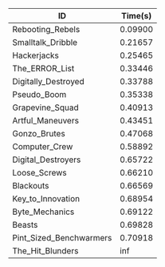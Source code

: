 |ID|Time(s)|
|-|-|
|Rebooting_Rebels|0.09900|
|Smalltalk_Dribble|0.21657|
|Hackerjacks|0.25465|
|The_ERROR_List|0.33446|
|Digitally_Destroyed|0.33788|
|Pseudo_Boom|0.35338|
|Grapevine_Squad|0.40913|
|Artful_Maneuvers|0.43451|
|Gonzo_Brutes|0.47068|
|Computer_Crew|0.58892|
|Digital_Destroyers|0.65722|
|Loose_Screws|0.66210|
|Blackouts|0.66569|
|Key_to_Innovation|0.68954|
|Byte_Mechanics|0.69122|
|Beasts|0.69828|
|Pint_Sized_Benchwarmers|0.70918|
|The_Hit_Blunders|inf|
